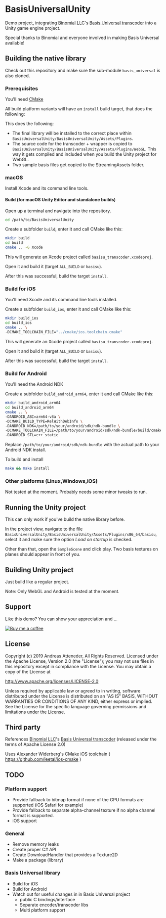 # BasisUniversalUnity

Demo project, integrating [Binomial LLC](http://www.binomial.info)'s [Basis Universal transcoder](https://github.com/BinomialLLC/basis_universal) into a Unity game engine project.

Special thanks to Binomial and everyone involved in making Basis Universal available!

## Building the native library

Check out this repository and make sure the sub-module `basis_universal` is also cloned.

### Prerequisites

You'll need [CMake](https://cmake.org)

All build platform variants will have an `install` build target, that does the following:

This does the following:

- The final library will be installed to the correct place within `BasisUniversalUnity/BasisUniversalUnity/Assets/Plugins`.
- The source code for the transcoder + wrapper is copied to `BasisUniversalUnity/BasisUniversalUnity/Assets/Plugins/WebGL`. This way it gets compiled and included when you build the Unity project for WebGL.
- Two sample basis files get copied to the StreamingAssets folder.

### macOS

Install Xcode and its command line tools.

#### Build (for macOS Unity Editor and standalone builds)

Open up a terminal and navigate into the repository.

```bash
cd /path/to/BasisUniversalUnity
```

Create a subfolder `build`, enter it and call CMake like this:

```bash
mkdir build
cd build
cmake .. -G Xcode
```

This will generate an Xcode project called `basisu_transcoder.xcodeproj`.

Open it and build it (target `ALL_BUILD` or `basisu`).

After this was successful, build the target `install`.

### Build for iOS

You'll need Xcode and its command line tools installed.

Create a subfolder `build_ios`, enter it and call CMake like this:

```bash
mkdir build_ios
cd build_ios
cmake .. \
-DCMAKE_TOOLCHAIN_FILE="../cmake/ios.toolchain.cmake"
```

This will generate an Xcode project called `basisu_transcoder.xcodeproj`.

Open it and build it (target `ALL_BUILD` or `basisu`).

After this was successful, build the target `install`.

### Build for Android

You'll need the Android NDK

Create a subfolder `build_android_arm64`, enter it and call CMake like this:

```bash
mkdir build_android_arm64
cd build_android_arm64
cmake .. \
-DANDROID_ABI=arm64-v8a \
-DCMAKE_BUILD_TYPE=RelWithDebInfo \
-DANDROID_NDK=/path/to/your/android/sdk/ndk-bundle \
-DCMAKE_TOOLCHAIN_FILE=/path/to/your/android/sdk/ndk-bundle/build/cmake/android.toolchain.cmake \
-DANDROID_STL=c++_static
```

Replace `/path/to/your/android/sdk/ndk-bundle` with the actual path to your Android NDK install.

To build and install

```bash
make && make install
```

### Other platforms (Linux,Windows,iOS)

Not tested at the moment. Probably needs some minor tweaks to run.

## Running the Unity project

This can only work if you've build the native library before.

In the project view, navigate to the file `BasisUniversalUnity/BasisUniversalUnity/Assets/Plugins/x86_64/basisu`, select it and make sure the option *Load on startup* is checked.

Other than that, open the `SampleScene` and click play. Two basis textures on planes should appear in front of you.

## Building Unity project

Just build like a regular project.

Note: Only WebGL and Android is tested at the moment.

## Support

Like this demo? You can show your appreciation and ...

[![Buy me a coffee](https://az743702.vo.msecnd.net/cdn/kofi1.png?v=0)](https://ko-fi.com/C0C3BW7G)

## License

Copyright (c) 2019 Andreas Atteneder, All Rights Reserved.
Licensed under the Apache License, Version 2.0 (the "License");
you may not use files in this repository except in compliance with the License.
You may obtain a copy of the License at

   <http://www.apache.org/licenses/LICENSE-2.0>

Unless required by applicable law or agreed to in writing, software
distributed under the License is distributed on an "AS IS" BASIS,
WITHOUT WARRANTIES OR CONDITIONS OF ANY KIND, either express or implied.
See the License for the specific language governing permissions and
limitations under the License.

## Third party

References [Binomial LLC](http://www.binomial.info)'s [Basis Universal transcoder](https://github.com/BinomialLLC/basis_universal) (released under the terms of Apache License 2.0)

Uses Alexander Widerberg's CMake iOS toolchain ( https://github.com/leetal/ios-cmake )

## TODO

### Platform support

- Provide fallback to bitmap format if none of the GPU formats are supported (iOS Safari for example)
- Provide fallback to separate alpha-channel texture if no alpha channel format is supported.
- iOS support

### General

- Remove memory leaks
- Create proper C# API
- Create DownloadHandler that provides a Texture2D
- Make a package (library)

### Basis Universal library

- Build for iOS
- Build for Android
- Watch out for useful changes in in Basis Universal project
  - public C bindings/interface
  - Separate encoder/transcoder libs
  - Multi platform support
